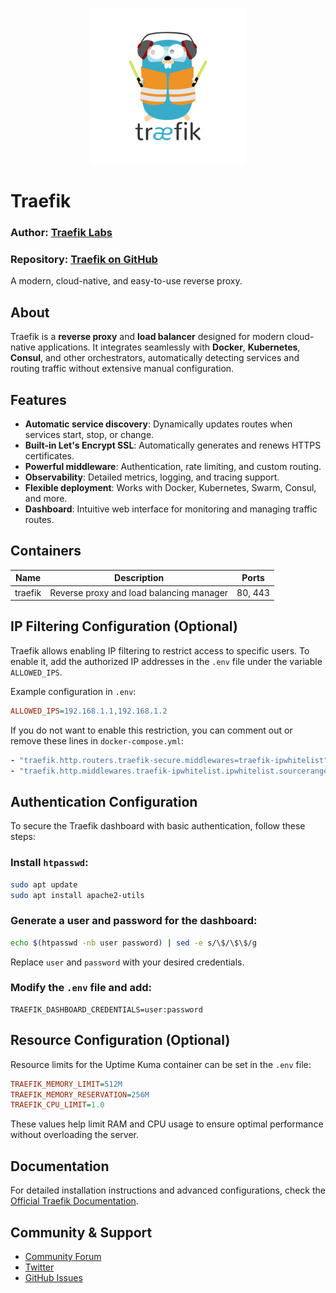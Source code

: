 <p align="center">
    <picture>
        <source media="(prefers-color-scheme: dark)" srcset="https://raw.githubusercontent.com/traefik/traefik/master/docs/content/assets/img/traefik.logo-dark.png">
        <source media="(prefers-color-scheme: light)" srcset="https://raw.githubusercontent.com/traefik/traefik/master/docs/content/assets/img/traefik.logo.png">
        <img alt="Traefik" title="Traefik" src="https://raw.githubusercontent.com/traefik/traefik/master/docs/content/assets/img/traefik.logo.png" width="250">
    </picture>
</p>

# Traefik

### Author: [Traefik Labs](https://github.com/traefik)
### Repository: [Traefik on GitHub](https://github.com/traefik/traefik)

A modern, cloud-native, and easy-to-use reverse proxy.

## About

Traefik is a **reverse proxy** and **load balancer** designed for modern cloud-native applications. It integrates seamlessly with **Docker**, **Kubernetes**, **Consul**, and other orchestrators, automatically detecting services and routing traffic without extensive manual configuration.

## Features

- **Automatic service discovery**: Dynamically updates routes when services start, stop, or change.
- **Built-in Let's Encrypt SSL**: Automatically generates and renews HTTPS certificates.
- **Powerful middleware**: Authentication, rate limiting, and custom routing.
- **Observability**: Detailed metrics, logging, and tracing support.
- **Flexible deployment**: Works with Docker, Kubernetes, Swarm, Consul, and more.
- **Dashboard**: Intuitive web interface for monitoring and managing traffic routes.

## Containers

| Name    | Description                               | Ports  |
| ------- | ----------------------------------------- | ------ |
| traefik | Reverse proxy and load balancing manager | 80, 443 |

## IP Filtering Configuration (Optional)

Traefik allows enabling IP filtering to restrict access to specific users.
To enable it, add the authorized IP addresses in the `.env` file under the variable `ALLOWED_IPS`.

Example configuration in `.env`:
```ini
ALLOWED_IPS=192.168.1.1,192.168.1.2
```

If you do not want to enable this restriction, you can comment out or remove these lines in `docker-compose.yml`:
```yaml
- "traefik.http.routers.traefik-secure.middlewares=traefik-ipwhitelist"
- "traefik.http.middlewares.traefik-ipwhitelist.ipwhitelist.sourcerange=${ALLOWED_IPS}"
```

## Authentication Configuration

To secure the Traefik dashboard with basic authentication, follow these steps:

### Install `htpasswd`:
```bash
sudo apt update
sudo apt install apache2-utils
```

### Generate a user and password for the dashboard:
```bash
echo $(htpasswd -nb user password) | sed -e s/\$/\$\$/g
```
Replace `user` and `password` with your desired credentials.

### Modify the `.env` file and add:
```env
TRAEFIK_DASHBOARD_CREDENTIALS=user:password
```

## Resource Configuration (Optional)

Resource limits for the Uptime Kuma container can be set in the `.env` file:
```ini
TRAEFIK_MEMORY_LIMIT=512M
TRAEFIK_MEMORY_RESERVATION=256M
TRAEFIK_CPU_LIMIT=1.0
```
These values help limit RAM and CPU usage to ensure optimal performance without overloading the server.

## Documentation

For detailed installation instructions and advanced configurations, check the [Official Traefik Documentation](https://doc.traefik.io/traefik).

## Community & Support

- [Community Forum](https://community.traefik.io/)
- [Twitter](https://twitter.com/intent/follow?screen_name=traefik)
- [GitHub Issues](https://github.com/traefik/traefik/issues)

